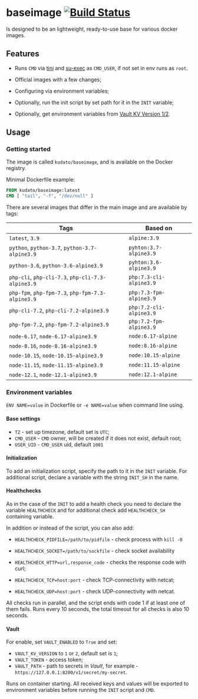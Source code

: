 # baseimage [![Build Status](https://drone.kudato.com/api/badges/kudato/baseimage/status.svg)](https://drone.kudato.com/kudato/baseimage)

Is designed to be an lightweight, ready-to-use base for various docker images.

## Features

- Runs ```CMD``` via [tini](https://github.com/krallin/tini) and [su-exec](https://github.com/ncopa/su-exec) as ```CMD_USER```, if not set in env runs as ```root```.

- Official images with a few changes;
- Configuring via environment variables;
- Optionally, run the init script by set path for it in the ```INIT``` variable;
- Optionally, get environment variables from [Vault KV Version 1/2](https://www.vaultproject.io/docs/secrets/kv/index.html).

## Usage

### Getting started

The image is called ```kudato/baseimage```, and is available on the Docker registry.

Minimal Dockerfile example:

```dockerfile
FROM kudato/baseimage:latest
CMD [ "tail", "-f", "/dev/null" ]
```

There are several images that differ in the main image and are available by tags:

| Tags                                                         | Based on                    |
| ------------------------------------------------------------ | --------------------------- |
| ```latest```, ```3.9```                                      | ```alpine:3.9```            |
| ```python```, ```python-3.7```, ```python-3.7-alpine3.9```   | ```pyhton:3.7-alpine3.9```  |
| ```python-3.6```, ```python-3.6-alpine3.9```                 | ```pyhton:3.6-alpine3.9```  |
| ```php-cli```, ```php-cli-7.3```, ```php-cli-7.3-alpine3.9``` | ```php:7.3-cli-alpine3.9``` |
| ```php-fpm```, ```php-fpm-7.3```, ```php-fpm-7.3-alpine3.9``` | ```php:7.3-fpm-alpine3.9``` |
| ```php-cli-7.2```, ```php-cli-7.2-alpine3.9```               | ```php:7.2-cli-alpine3.9``` |
| ```php-fpm-7.2```, ```php-fpm-7.2-alpine3.9```               | ```php:7.2-fpm-alpine3.9``` |
| ```node-6.17```, ```node-6.17-alpine3.9```                   | ```node:6.17-alpine```      |
| ```node-8.16```, ```node-8.16-alpine3.9```                   | ```node:8.16-alpine```      |
| ```node-10.15```, ```node-10.15-alpine3.9```                 | ```node:10.15-alpine```     |
| ```node-11.15```, ```node-11.15-alpine3.9```                 | ```node:11.15-alpine```     |
| ```node-12.1```, ```node-12.1-alpine3.9```                   | ```node:12.1-alpine```      |

### Environment variables

```ENV NAME=value``` in Dockerfile or ```-e NAME=value``` when command line using.

#### Base settings

- ```TZ``` - set up timezone, default set is ```UTC```;
- ```CMD_USER``` - ```CMD``` owner, will be created if it does not exist, default root;
- ```USER_UID``` - ```CMD_USER``` uid, default ```1001```

#### Initialization

To add an initialization script, specify the path to it in the ```INIT``` variable. For additional script, declare a variable with the string ```INIT_SH``` in the name. 

#### Healthchecks

As in the case of the ```INIT``` to add a health check you need to declare the variable ```HEALTHCHECK``` and for additional check add ```HEALTHCHECK_SH``` containing variable. 

In addition or instead of the script, you can also add:

- ```HEALTHCHECK_PIDFILE=/path/to/pidfile``` - check process with ```kill -0 ```
- ```HEALTHCHECK_SOCKET=/path/to/sockfile``` - check socket availability

- ```HEALTHCHECK_HTTP=url,response_code``` - checks the response code with curl;
- ```HEALTHCHECK_TCP=host:port``` - check TCP-connectivity with netcat;
- ```HEALTHCHECK_UDP=host:port``` - check UDP-connectivity with netcat.

All checks run in parallel, and the script ends with code 1 if at least one of them fails. Runs every 10 seconds, the total timeout for all checks is also 10 seconds.

#### Vault

For enable, set ```VAULT_ENABLED``` to ```True``` and set:

- ```VAULT_KV_VERSION``` to ```1``` or ```2```, default set is ```1```;
- ```VAULT_TOKEN``` - access token;
- ```VAULT_PATH``` - path to secrets in *Vault*, for example - ```https://127.0.0.1:8200/v1/secret/my-secret```.

Runs on container starting. All received keys and values ​​will be exported to environment variables before running the ```INIT``` script and ```CMD```.

